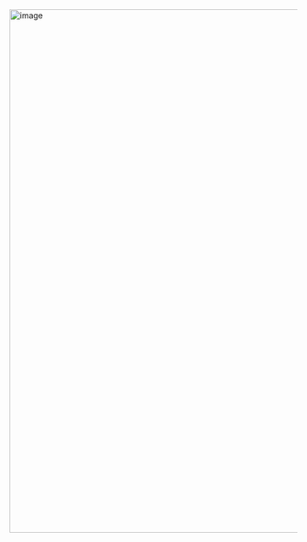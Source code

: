 <img width="1817" height="916" alt="image" src="https://github.com/user-attachments/assets/d57652ba-7b6b-4c15-a28e-c5638cf88666" />
